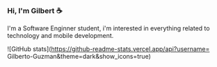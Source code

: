 ### Hi, I'm Gilbert ☕

I'm a Software Enginner student, i'm interested in everything related to technology and mobile development.

![GitHub stats](https://github-readme-stats.vercel.app/api?username=
Gilberto-Guzman&theme=dark&show_icons=true)









<!--
**Gilberto-Guzman/Gilberto-Guzman** is a ✨ _special_ ✨ repository because its `README.md` (this file) appears on your GitHub profile.

favorite software 

Here are some ideas to get you started:

- 🔭 I’m currently working on ...
- 🌱 I’m currently learning ...
- 👯 I’m looking to collaborate on ...
- 🤔 I’m looking for help with ...
- 💬 Ask me about ...
- 📫 How to reach me: ...
- 😄 Pronouns: ...
- ⚡ Fun fact: ...
-->
